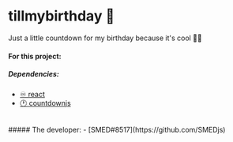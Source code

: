 # tillmybirthday 🎉
Just a little countdown for my birthday because it's cool 🎉🥳

#### For this project:

##### Dependencies:
- [♾️ react](https://reactjs.org/)
- [🕐 countdownjs](http://countdownjs.org/)
<br>
##### The developer:
- [SMED#8517](https://github.com/SMEDjs)